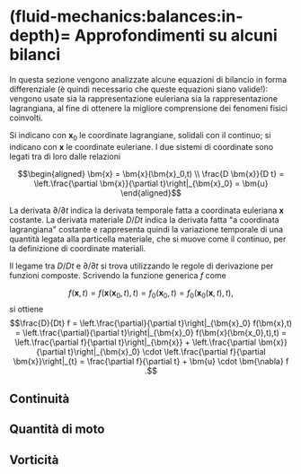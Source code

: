 (fluid-mechanics:balances:in-depth)=
Approfondimenti su alcuni bilanci
=================================

In questa sezione vengono analizzate alcune equazioni di bilancio in
forma differenziale (è quindi necessario che queste equazioni siano
valide!): vengono usate sia la rappresentazione euleriana sia la
rappresentazione lagrangiana, al fine di ottenere la migliore
comprensione dei fenomeni fisici coinvolti.

Si indicano con $\bm{x}_0$ le coordinate lagrangiane, solidali con il
continuo; si indicano con $\bm{x}$ le coordinate euleriane. I due
sistemi di coordinate sono legati tra di loro dalle relazioni

$$\begin{aligned}
 \bm{x} = \bm{x}(\bm{x}_0,t) \\
 \frac{D \bm{x}}{D t} = \left.\frac{\partial \bm{x}}{\partial t}\right|_{\bm{x}_0} = 
 \bm{u}
\end{aligned}$$ 

La derivata $\partial/\partial t$ indica la derivata
temporale fatta a coordinata euleriana $\bm{x}$ costante. La derivata
materiale $D/D t$ indica la derivata fatta \"a coordinata lagrangiana\"
costante e rappresenta quindi la variazione temporale di una quantità
legata alla particella materiale, che si muove come il continuo, per la
definizione di coordinate materiali.

Il legame tra $D/Dt$ e $\partial/\partial t$ si trova utilizzando le
regole di derivazione per funzioni composte. Scrivendo la funzione
generica $f$ come 

$$f(\bm{x},t) = f(\bm{x}(\bm{x}_0,t),t)
  = f_0(\bm{x}_0,t) = f_0(\bm{x}_0(\bm{x},t),t) ,$$ si ottiene
$$\frac{D}{Dt} f = \left.\frac{\partial}{\partial t}\right|_{\bm{x}_0} f(\bm{x},t) =
   \left.\frac{\partial}{\partial t}\right|_{\bm{x}_0} f(\bm{x}(\bm{x_0},t),t) = 
   \left.\frac{\partial f}{\partial t}\right|_{\bm{x}} +
   \left.\frac{\partial \bm{x}}{\partial t}\right|_{\bm{x}_0} \cdot
   \left.\frac{\partial f}{\partial \bm{x}}\right|_{t}
   = \frac{\partial f}{\partial t} +
    \bm{u} \cdot \bm{\nabla} f .$$

Continuità
----------

Quantità di moto
----------------

Vorticità
---------
